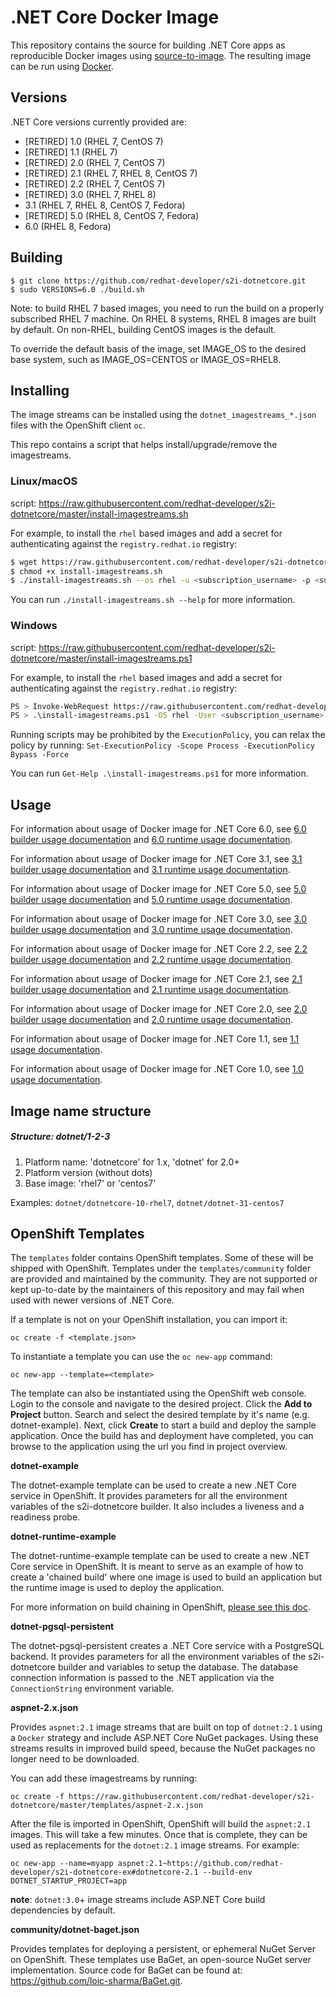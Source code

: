 .NET Core Docker Image
======================

This repository contains the source for building .NET Core apps as reproducible
Docker images using
[source-to-image](https://github.com/openshift/source-to-image).  The resulting
image can be run using [Docker](http://docker.io).

Versions
----------------

.NET Core versions currently provided are:

* [RETIRED] 1.0 (RHEL 7, CentOS 7)
* [RETIRED] 1.1 (RHEL 7)
* [RETIRED] 2.0 (RHEL 7, CentOS 7)
* [RETIRED] 2.1 (RHEL 7, RHEL 8, CentOS 7)
* [RETIRED] 2.2 (RHEL 7, CentOS 7)
* [RETIRED] 3.0 (RHEL 7, RHEL 8)
* 3.1 (RHEL 7, RHEL 8, CentOS 7, Fedora)
* [RETIRED] 5.0 (RHEL 8, CentOS 7, Fedora)
* 6.0 (RHEL 8, Fedora)

Building
----------------

```
$ git clone https://github.com/redhat-developer/s2i-dotnetcore.git
$ sudo VERSIONS=6.0 ./build.sh
```

Note: to build RHEL 7 based images, you need to run the build on a
properly subscribed RHEL 7 machine. On RHEL 8 systems, RHEL 8 images
are built by default. On non-RHEL, building CentOS images is the default.

To override the default basis of the image, set IMAGE_OS to the desired
base system, such as IMAGE_OS=CENTOS or IMAGE_OS=RHEL8.

Installing
----------------

The image streams can be installed using the `dotnet_imagestreams_*.json` files with the OpenShift client `oc`.

This repo contains a script that helps install/upgrade/remove the imagestreams.

### Linux/macOS

script: https://raw.githubusercontent.com/redhat-developer/s2i-dotnetcore/master/install-imagestreams.sh

For example, to install the `rhel` based images and add a secret for authenticating against the `registry.redhat.io` registry:

```sh
$ wget https://raw.githubusercontent.com/redhat-developer/s2i-dotnetcore/master/install-imagestreams.sh
$ chmod +x install-imagestreams.sh
$ ./install-imagestreams.sh --os rhel -u <subscription_username> -p <subscription_password>
```

You can run `./install-imagestreams.sh --help` for more information.

### Windows

script: https://raw.githubusercontent.com/redhat-developer/s2i-dotnetcore/master/install-imagestreams.ps1

For example, to install the `rhel` based images and add a secret for authenticating against the `registry.redhat.io` registry:

```sh
PS > Invoke-WebRequest https://raw.githubusercontent.com/redhat-developer/s2i-dotnetcore/master/install-imagestreams.ps1 -UseBasicParsing -OutFile install-imagestreams.ps1
PS > .\install-imagestreams.ps1 -OS rhel -User <subscription_username> -Password <subscription_password>
```

Running scripts may be prohibited by the `ExecutionPolicy`, you can relax the policy by running: `Set-ExecutionPolicy -Scope Process -ExecutionPolicy Bypass -Force`

You can run `Get-Help .\install-imagestreams.ps1` for more information.

Usage
---------------------------------

For information about usage of Docker image for .NET Core 6.0,
see [6.0 builder usage documentation](6.0/build/README.md) and
[6.0 runtime usage documentation](6.0/runtime/README.md).

For information about usage of Docker image for .NET Core 3.1,
see [3.1 builder usage documentation](3.1/build/README.md) and
[3.1 runtime usage documentation](3.1/runtime/README.md).

For information about usage of Docker image for .NET Core 5.0,
see [5.0 builder usage documentation](5.0/build/README.md) and
[5.0 runtime usage documentation](5.0/runtime/README.md).

For information about usage of Docker image for .NET Core 3.0,
see [3.0 builder usage documentation](3.0/build/README.md) and
[3.0 runtime usage documentation](3.0/runtime/README.md).

For information about usage of Docker image for .NET Core 2.2,
see [2.2 builder usage documentation](2.2/build/README.md) and
[2.2 runtime usage documentation](2.2/runtime/README.md).

For information about usage of Docker image for .NET Core 2.1,
see [2.1 builder usage documentation](2.1/build/README.md) and
[2.1 runtime usage documentation](2.1/runtime/README.md).

For information about usage of Docker image for .NET Core 2.0,
see [2.0 builder usage documentation](2.0/build/README.md) and
[2.0 runtime usage documentation](2.0/runtime/README.md).

For information about usage of Docker image for .NET Core 1.1,
see [1.1 usage documentation](1.1/README.md).

For information about usage of Docker image for .NET Core 1.0,
see [1.0 usage documentation](1.0/README.md).

Image name structure
------------------------

##### Structure: dotnet/1-2-3

1. Platform name: 'dotnetcore' for 1.x, 'dotnet' for 2.0+
2. Platform version (without dots)
3. Base image: 'rhel7' or 'centos7'

Examples: `dotnet/dotnetcore-10-rhel7`, `dotnet/dotnet-31-centos7`

OpenShift Templates
-------------------

The `templates` folder contains OpenShift templates. Some of these will be shipped with OpenShift.
Templates under the `templates/community` folder are provided and maintained by the community.
They are not supported or kept up-to-date by the maintainers of this repository and may fail when
used with newer versions of .NET Core.

If a template is not on your OpenShift installation, you can import it:

```
oc create -f <template.json>
```

To instantiate a template you can use the `oc new-app` command:

```
oc new-app --template=<template>
```

The template can also be instantiated using the OpenShift web console. Login to the console and
navigate to the desired project. Click the **Add to Project** button. Search and select the desired template by it's name (e.g. dotnet-example).
Next, click **Create** to start a build and deploy the sample application. Once the build has and deployment
have completed, you can browse to the application using the url you find in project overview.

**dotnet-example**

The dotnet-example template can be used to create a new .NET Core service in OpenShift. It provides parameters for all the environment
variables of the s2i-dotnetcore builder. It also includes a liveness and a readiness probe.

**dotnet-runtime-example**

The dotnet-runtime-example template can be used to create a new .NET Core service in OpenShift. It is meant to serve as an example of
how to create a 'chained build' where one image is used to build an application but the runtime image is used to deploy the application.

For more information on build chaining in OpenShift, [please see this doc](https://docs.openshift.org/latest/dev_guide/builds/advanced_build_operations.html#dev-guide-chaining-builds).

**dotnet-pgsql-persistent**

The dotnet-pgsql-persistent creates a .NET Core service with a PostgreSQL backend. It provides parameters for all the environment
variables of the s2i-dotnetcore builder and variables to setup the database. The database connection information is passed to the
.NET application via the `ConnectionString` environment variable.

**aspnet-2.x.json**

Provides `aspnet:2.1` image streams that are built on top of `dotnet:2.1` using a `Docker` strategy and include
ASP.NET Core NuGet packages. Using these streams results in improved build speed, because the NuGet packages no longer need to be downloaded.

You can add these imagestreams by running:
```
oc create -f https://raw.githubusercontent.com/redhat-developer/s2i-dotnetcore/master/templates/aspnet-2.x.json
```

After the file is imported in OpenShift, OpenShift will build the `aspnet:2.1` images. This will take a few minutes. Once that is
complete, they can be used as replacements for the `dotnet:2.1` image streams. For example:

```
oc new-app --name=myapp aspnet:2.1~https://github.com/redhat-developer/s2i-dotnetcore-ex#dotnetcore-2.1 --build-env DOTNET_STARTUP_PROJECT=app
```

**note**: `dotnet:3.0`+ image streams include ASP.NET Core build dependencies by default.

**community/dotnet-baget.json**

Provides templates for deploying a persistent, or ephemeral NuGet Server on OpenShift. These templates use BaGet,
an open-source NuGet server implementation. Source code for BaGet can be found at: https://github.com/loic-sharma/BaGet.git.
